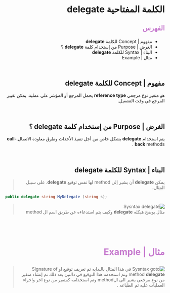 <div dir=rtl>

#  الكلمة المفتاحية **delegate**  

##  <p style="color: #c67ace">الفهرس </p>

  *  مفهوم | Concept   للكلمة **delegate**
  *  الغرض | Purpose من إستخدام كلمة **delegate** ؟ 
  *  البناء | Syntax  للكلمة **delegate** 
  * مثال | Example

 
 &nbsp;


  ##  مفهوم | Concept   للكلمة **delegate** 
هو متغير نوع مرجعي  **reference type** يحمل المرجع أو المؤشر على عملية. يمكن تغيير المرجع في وقت التشغيل.

 &nbsp;


##  الغرض | Purpose من إستخدام كلمة **delegate** ؟ 
يتم استخدام  **delegate**  بشكل خاص من أجل تنفيذ الأحداث وطرق  معاودة الاتصال.**call-back** methods .



 &nbsp;

## البناء | Syntax  للكلمة **delegate** 
>  يمكن **delegate** أن يشير إلى method لها نفس توقيع **delegate**. على سبيل المثال،
 <div dir=ltr>

```C#
public delegate string MyDelegate (string s);

```
</div> 

> ![Sysntax delegate](https://www.tutorialsteacher.com/Content/images/csharp/delegate-mapping.png)   
> مثال يوضح هيكله **delegate** وكيف يتم استدعاءه عن طريق اسم ال method 

 &nbsp;






 &nbsp;

# <p style="color: #c67ace">مثال | Example </p>  

 > ![Sysntax goto](https://aspblogs.blob.core.windows.net/media/zeeshanhirani/WindowsLiveWriter/DelegatesinC3.0_11DC8/image_2.png
)
>   في هذا المثال بالبدايه تم تعريف توقيع او Signature of method **delegate** 
وتم استخدمه هذا التوقيع في دالتين بعد ذلك تم إنشاء متغير من نوع مرجعي يشير الى الmethod
وتم استخدامه كمتغير من نوع اخر واجراء العمليات عليه ثم الطباعه .




  &nbsp;


 </div>